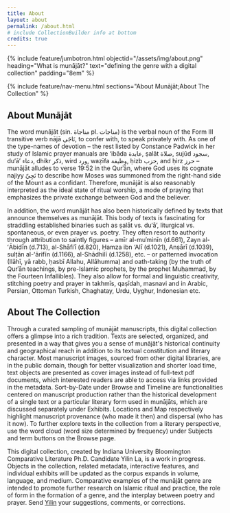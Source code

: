 ```yaml
---
title: About
layout: about
permalink: /about.html
# include CollectionBuilder info at bottom
credits: true
---
```


{% include feature/jumbotron.html objectid="/assets/img/about.png" heading="What is munājāt?" text="defining the genre with a digital collection" padding="8em" %}

{% include feature/nav-menu.html sections="About Munājāt;About The Collection" %}

## About Munājāt
The word munājāt (sin. مناجاة  pl. مناجات) is the verbal noun of the Form III transitive verb nājā نَاجَى, to confer with, to speak privately with. As one of
the type-names of devotion – the rest listed by Constance Padwick in her study of Islamic prayer manuals are ‘ibāda عابدة, ṣalāt صلاة, sujūd سجود, du‘ā’  دعاء, dhikr ذكر, wird ورد, waẓīfa وظیفة, ḥizb حزب, and ḥirz حرز – munājāt alludes to verse 19:52 in the Qurʾān, where God uses its cognate najiyy نَجِيّ to describe how Moses was summoned from the right-hand side of the Mount as a confidant. Therefore, munājāt is also reasonably interpreted as the ideal state of ritual worship, a mode of praying that emphasizes the private exchange between God and the believer.

In addition, the word munājāt has also been historically defined by texts that announce themselves as munājāt. This body of texts is fascinating for straddling established binaries such as ṣalāt vs. du‘ā’, liturgical vs. spontaneous, or even prayer vs. poetry. They often resort to authority through attribution to saintly figures – amīr al-muʾminīn (d.661), Zayn al-ʻĀbidīn (d.713), al-Shāfiʿī (d.820), Ḥamza ibn ‘Alī (d.1021), Anṣārī (d.1039), sulṭān al-ʻārifīn (d.1166), al-Shādhilī (d.1258), etc. – or patterned invocation (Ilāhī, yā rabb, ḥasbī Allahu, Allāhumma) and oath-taking (by the truth of Qurʾān teachings, by pre-Islamic prophets, by the prophet Muḥammad, by the Fourteen Infallibles). They also allow for formal and linguistic creativity, stitching poetry and prayer in takhmīs, qaṣīdah, masnavi and in Arabic, Persian, Ottoman Turkish, Chaghatay, Urdu, Uyghur, Indonesian etc. 

## About The Collection
Through a curated sampling of munājāt manuscripts, this digital collection offers a glimpse into a rich tradition. Texts are selected, organized, and presented in a way that gives you a sense of munājāt's historical continuity and geographical reach in addition to its textual constitution and literary character. Most manuscript images, sourced from other digital libraries, are in the public domain, though for better visualization and shorter load time, text objects are presented as cover images instead of full-text pdf documents, which interested readers are able to access via links provided in the metadata. Sort-by-Date under Browse and Timeline are functionalities centered on manuscript production rather than the historical development of a single text or a particular literary form used in munājāts, which are discussed separately under Exhibits. Locations and Map respectively highlight manuscript provenance (who made it then) and dispersal (who has it now). To further explore texts in the collection from a literary perspective, use the word cloud (word size determined by frequency) under Subjects and term buttons on the Browse page.

This digital collection, created by Indiana University Bloomington Comparative Literature Ph.D. Candidate Yilin La, is a work in progress. Objects in the collection, related metadata, interactive features, and individual exhibits will be updated as the corpus expands in volume, language, and medium. Comparative examples of the munājāt genre are intended to promote further research on Islamic ritual and practice, the role of form in the formation of a genre, and the interplay between poetry and prayer. Send [Yilin](mailto:yla@indiana.edu) your suggestions, comments, or corrections.

